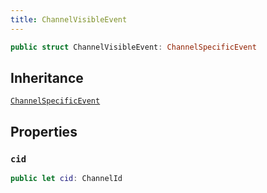 ```yaml
---
title: ChannelVisibleEvent
---
```


``` swift
public struct ChannelVisibleEvent: ChannelSpecificEvent 
```

## Inheritance

[`ChannelSpecificEvent`](channel-specific-event.md)

## Properties

### `cid`

``` swift
public let cid: ChannelId
```
